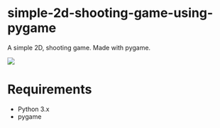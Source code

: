 # simple-2d-shooting-game-using-pygame

A simple 2D, shooting game. Made with pygame.

![](.gif)

# Requirements
- Python 3.x
- pygame
